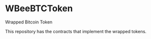 # WBeeBTCToken
Wrapped Bitcoin Token

This repository has the contracts that implement the wrapped tokens.

